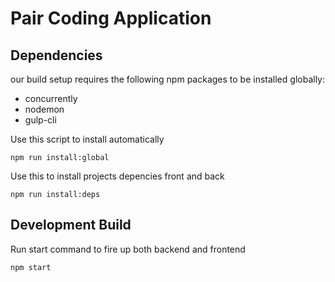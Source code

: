 # Pair Coding Application

## Dependencies
our build setup requires the following npm packages to be installed globally:
- concurrently
- nodemon
- gulp-cli

Use this script to install automatically

`npm run install:global`

Use this to install projects depencies front and back

`npm run install:deps`

## Development Build
Run start command to fire up both backend and frontend

`npm start`